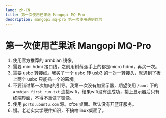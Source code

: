 ```yaml
---
lang: zh-CN
title: 第一次使用芒果派 Mangopi MQ-Pro
description: mangopi mq-pro 第一次使用遇到的坑
---
```


# 第一次使用芒果派 Mangopi MQ-Pro
1. 使用官方推荐的 armbian 镜像。
2. 需要 mini hdmi 接口线，之前用树莓派手上的都是micro hdmi，再买一次。
3. 需要 usbc 转接线。我买了一个 usbc 转 usb3 的一对一转接头，就遇到了板上两个 usbc 只能插一个的窘境。
4. 不要错过第一次加电的引导。我第一次没有加显示器，期望使用 `/boot` 下的 `armbian_first_run.txt` 连接wifi，结果wifi没有连成功，接上显示器后只有终端界面，不得不重做了镜像。
5. 使用 `ports.ubuntu.com` 源。xfce 桌面。默认没有开蓝牙服务。
6. 慢。老老实实学硬件知识，不搞啥linux桌面了。
